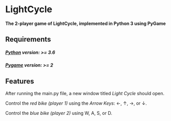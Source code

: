 # LightCycle
**The 2-player game of LightCycle, implemented in Python 3 using PyGame**
## Requirements
##### **[_Python_](https://python.org/downloads) version:** >= 3.6
##### **[_Pygame_](https://www.pygame.org/wiki/GettingStarted) version:** >= 2
## Features
After running the main.py file, a new window titled _Light Cycle_ should open.

Control the _red bike (player 1)_ using the _Arrow Keys_: ←, ↑, →, or ↓.

Control the _blue bike (player 2)_ using W, A, S, or D.